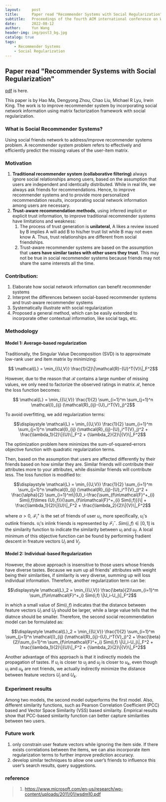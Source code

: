```yaml
---
layout:     post
title:      Paper read "Recommender Systems with Social Regularization"
subtitle:   Proceedings of the fourth ACM international conference on Web search and data mining in 2011.
date:       2022-08-12
author:     Yun Wang
header-img: img/post3_bg.jpg
catalog: true
tags:
    - Recommender Systems
    - Social Regularization
---
```


## Paper read "Recommender Systems with Social Regularization"

[pdf](https://www.microsoft.com/en-us/research/wp-content/uploads/2011/01/wsdm10.pdf) is here.

This paper is by Hao Ma, Dengyong Zhou, Chao Liu, Michael R Lyu, Irwin King. The work is to improve recommender system by incorporating social network information using matrix factorization framework with social regularization.

### What is Social Recommender Systems?
Using social friends network to address/improve recommender systems problem. A recommender system problem refers to effectively and efficiently predict the missing values of the user-item matrix.

### Motivation
1. **Traditional recommender system (collaborative filtering)** always ignore social relationships among users, based on the assumption that users are independent and identically distributed. While in real life, we always ask friends for recommendations. Hence, to improve recommender systems and to provide more personalized recommendation results, incorporating social network information among users are necessary.
2. **Trust-aware recommendation methods**, using inferred implicit or explicit trust information, to improve traditional recommender systems have limitations and weakness:
    1. The process of trust generation is **unilateral**, A likes a review issued by B implies A will add B to his/her trust list while B may not even know A. Thus, trust relationships are different from social friendships.
    2. Trust-aware recommender systems are based on the assumption that u**sers have similar tastes with other users they trust**. This may not be true in social recommender systems because friends may not share the same interests all the time.

### Contribution:

1. Elaborate how social network information can benefit recommender systems
2. Interpret the differences between social-based recommender systems and trust-aware recommender systems
3. Systematically illustrate with social regularization
4. Proposed a general method, which can be easily extended to incorporate other contextual information, like social tags, etc.

### Methodology
#### Model 1: Average-based regularization
Traditionally, the Singular Value Decomposition (SVD) is to approximate low-rank user and item matrix by minimizing:

$$ \mathcal{L} = \min_{{U,V}} \frac{1}{2}\|\mathcal{R}-{U}^T{V}\|_F^2$$

However, due to the reason that $\mathcal{R}$ contains a large number of missing values, we only need to factorize the observed ratings in matrix $\mathcal{R}$, hence the loss function becomes:

$$ \mathcal{L} = \min_{{U,V}} \frac{1}{2} \sum_{i=1}^m \sum_{j=1}^n \mathcal{I}_{ij} (\mathcal{R}_{ij}-{U}_i^T{V}_j)^2$$

To avoid overfitting, we add regularization terms:

$$\displaystyle \mathcal{L} = \min_{{U,V}} \frac{1}{2} \sum_{i=1}^m \sum_{j=1}^n \mathcal{I}_{ij} (\mathcal{R}_{ij}-{U}_i^T{V}_j)^2 + \frac{\lambda_1}{2}\|{U}\|_F^2 + {\lambda_2}{2}\|{V}\|_F^2$$

The optimization problem here minimizes the sum-of-squared-errors objective function with quadratic regularization terms.

Then, based on the assumption that users are affected differently by their friends based on how similar they are. Similar friends will contribute their attributes more to your attributes, while dissimilar friends will contribute less. The loss function is modified to:

$$\displaystyle \mathcal{L} =  \min_{{U,V}} \frac{1}{2} \sum_{i=1}^m \sum_{j=1}^n \mathcal{I}_{ij} (\mathcal{R}_{ij}-{U}_i^T{V}_j)^2 + \frac{\alpha}{2} \sum_{i=1}^m\|{U}_i-\frac{\sum_{f\in\mathcal{F}^+_{i} Sim(i,f)\times {U}_f}}{\sum_{f\in\mathcal{F}^+_{i} Sim(i,f)}}\| + \frac{\lambda_1}{2}\|{U}\|_F^2 + \frac{\lambda_2}{2}\|{V}\|_F^2$$

where $\alpha > 0$, $\mathcal{F}^+_i$ is the set of friends of user $u_i$, more specifically, $u_i$'s outlink friends. $u_i$'s inlink friends is represented by $\mathcal{F}^-_i$. $Sim(i,f) \in [0,1]$ is the similarity function to indicate the similarity between $u_i$ and $u_f$. A local minimum of this objective function can be found by performing fradient descent in freature vectors $U_i$ and $V_j$.

#### Model 2: Individual-based Regularization
However, the above approach is insensitive to those users whose friends have diverse tastes. Because we sum up all friends' attributes with weight being their similarities, if similarity is very diverse, summing up will loss individual information. Therefore, another regularization term can be:

$$\displaystyle \mathcal{L}_2 = \min_{{U,V}} \frac{\beta}{2}\sum_{i=1}^m \sum_{f\in\mathcal{F}^+_i} Sim(i,f) \|U_i-U_j\|_F^2$$

in which a small value of $Sim(i,f)$ indicates that the distance between feature vectors $U_i$ and $U_f$ should be larger, while a large value tells that the diatnce should be smaller. Therefore, the second social recommendation model can be formulated as:

$$\displaystyle \mathcal{L}_2 = \min_{{U,V}} \frac{1}{2} \sum_{i=1}^m \sum_{j=1}^n \mathcal{I}_{ij} (\mathcal{R}_{ij}-{U}_i^T{V}_j)^2 + \frac{\beta}{2}\sum_{i=1}^m \sum_{f\in\mathcal{F}^+_i} Sim(i,f) \|U_i-U_j\|_F^2 + \frac{\lambda_1}{2}\|{U}\|_F^2 + {\lambda_2}{2}\|{V}\|_F^2$$

Another advantage of this approach is that it indirectly models the propagation of tastes. If $u_i$ is closer to $u_j$ and $u_j$ is closer to $u_k$, even though $u_i$ and $u_k$ are not friends, we actually indirectly minimize the distance between feature vectors $U_i$ and $U_k$.

### Experiment results
Among two models, the second model outperforms the first model. Also, different similarity functions, such as Pearson Correlation Coefficient (PCC) based and Vector Space Similarity (VSS) based similarity. Empirical results show that PCC-based similarity function can better capture similarities between two users.

### Future work
1. only constrain user feature vectors while ignoring the item side. If there exists correlations between the items, we can also incorporate item regularization terms to further improve prediction accuracy.
2. develop similar techniques to allow one user’s friends to influence this user’s search results, query suggestions.

### reference
> 1. https://www.microsoft.com/en-us/research/wp-content/uploads/2011/01/wsdm10.pdf